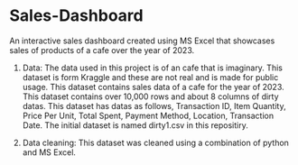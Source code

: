# Sales-Dashboard
An interactive sales dashboard created using MS Excel that showcases sales of products of a cafe over the year of 2023.

1. Data:
     The data used in this project is of an cafe that is imaginary. This dataset is form Kraggle and these are not real and is
     made for public usage. This dataset contains sales data of a cafe for the year of 2023.
     This dataset contains over 10,000 rows and about 8 columns of dirty datas. This dataset has datas as follows, Transaction       ID, Item	Quantity,	Price Per Unit,	Total Spent,	Payment Method,	Location,	Transaction Date.
     The initial dataset is named dirty1.csv in this repositiry.
   
2. Data cleaning: 
     This dataset was cleaned using a combination of python and MS Excel.  
     

